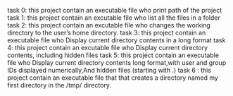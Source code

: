 task 0: this project contain an executable file who print path of the project
task 1: this project contain an excutable file who list all the files in a folder
task 2: this project contain an excutable file who changes the working directory to the user’s home directory.
task 3: this project contain an executable file who Display current directory contents in a long format
task 4: this project contain an excutable file who Display current directory contents, including hidden files
task 5: this project contain an executable file who Display current directory contents long format,with user and group IDs displayed numerically,And hidden files (starting with .)
task 6 : this project contain an executable file that that creates a directory named my first directory in the /tmp/ directory.
